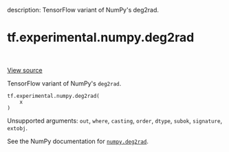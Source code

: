description: TensorFlow variant of NumPy's deg2rad.

<div itemscope itemtype="http://developers.google.com/ReferenceObject">
<meta itemprop="name" content="tf.experimental.numpy.deg2rad" />
<meta itemprop="path" content="Stable" />
</div>

# tf.experimental.numpy.deg2rad

<!-- Insert buttons and diff -->

<table class="tfo-notebook-buttons tfo-api nocontent" align="left">

</table>

<a target="_blank" href="/code/stable/tensorflow/python/ops/numpy_ops/np_math_ops.py">View source</a>



TensorFlow variant of NumPy's `deg2rad`.

<pre class="devsite-click-to-copy prettyprint lang-py tfo-signature-link">
<code>tf.experimental.numpy.deg2rad(
    x
)
</code></pre>



<!-- Placeholder for "Used in" -->

Unsupported arguments: `out`, `where`, `casting`, `order`, `dtype`, `subok`, `signature`, `extobj`.

See the NumPy documentation for [`numpy.deg2rad`](https://numpy.org/doc/1.16/reference/generated/numpy.deg2rad.html).